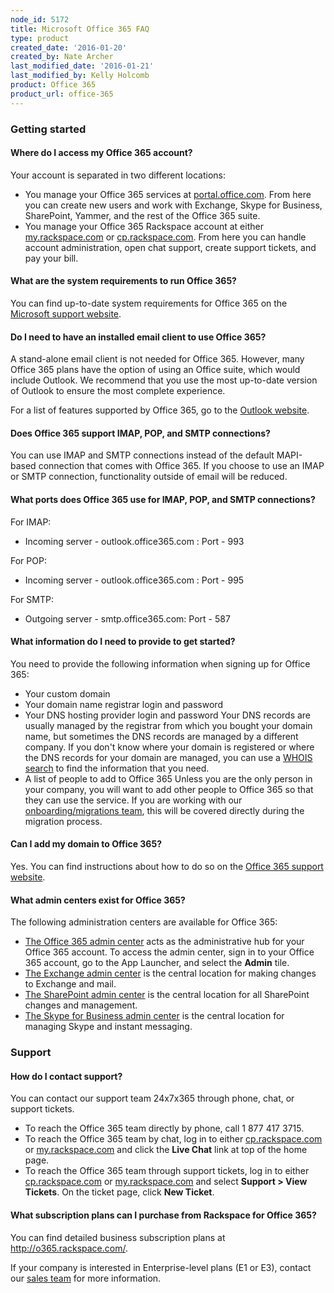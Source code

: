 ```yaml
---
node_id: 5172
title: Microsoft Office 365 FAQ
type: product
created_date: '2016-01-20'
created_by: Nate Archer
last_modified_date: '2016-01-21'
last_modified_by: Kelly Holcomb
product: Office 365
product_url: office-365
---
```


### Getting started

#### Where do I access my Office 365 account?

Your account is separated in two different locations:

-   You manage your Office 365 services at
    [portal.office.com](http://portal.office.com). From here you can
    create new users and work with Exchange, Skype for Business,
    SharePoint, Yammer, and the rest of the Office 365 suite.
-   You manage your Office 365 Rackspace account at either
    [my.rackspace.com](http://my.rackspace.com) or
    [cp.rackspace.com](http://cp.rackspace.com). From here you can
    handle account administration, open chat support, create support
    tickets, and pay your bill.

#### What are the system requirements to run Office 365?

You can find up-to-date system requirements for Office 365 on the
[Microsoft support
website](https://support.office.com/client/What-hardware-and-software-do-I-need-4349bb87-531e-4ee9-8019-1d19dfab3a5a?ui=en-US&rs=en-NZ&ad=NZ&fromAR=1).

#### Do I need to have an installed email client to use Office 365?

A stand-alone email client is not needed for Office 365. However, many
Office 365 plans have the option of using an Office suite, which would
include Outlook. We recommend that you use the most up-to-date version
of Outlook to ensure the most complete experience.

For a list of features supported by Office 365, go to the [Outlook
website](http://help.outlook.com/en-us/140/cc511379.aspx).

#### Does Office 365 support IMAP, POP, and SMTP connections?

You can use IMAP and SMTP connections instead of the default MAPI-based
connection that comes with Office 365. If you choose to use an IMAP or
SMTP connection, functionality outside of email will be reduced.

#### What ports does Office 365 use for IMAP, POP, and SMTP connections?

For IMAP:

-   Incoming server - outlook.office365.com : Port - 993

For POP:

-   Incoming server - outlook.office365.com : Port - 995

For SMTP:

-   Outgoing server - smtp.office365.com: Port - 587

#### What information do I need to provide to get started?

You need to provide the following information when signing up for Office
365:

-   Your custom domain
-   Your domain name registrar login and password
-   Your DNS hosting provider login and password
    Your DNS records are usually managed by the registrar from which you
    bought your domain name, but sometimes the DNS records are managed
    by a different company. If you don't know where your domain is
    registered or where the DNS records for your domain are managed, you
    can use a [WHOIS
    search](https://support.office.com/en-us/article/Find-your-domain-registrar-or-DNS-hosting-provider-b5b633ba-1e56-4a98-8ff5-2acaac63a5c8?ui=en-US&rs=en-US&ad=US)
    to find the information that you need.
-   A list of people to add to Office 365
    Unless you are the only person in your company, you will want to add
    other people to Office 365 so that they can use the service. If you
    are working with our [onboarding/migrations
    team](https://www.rackspace.com/en-us/migration), this will be
    covered directly during the migration process.

#### Can I add my domain to Office 365?

Yes. You can find instructions about how to do so on the [Office 365
support
website](https://support.office.com/en-za/article/Verify-your-domain-in-Office-365-6383f56d-3d09-4dcb-9b41-b5f5a5efd611?ui=en-US&rs=en-ZA&ad=ZA).

#### What admin centers exist for Office 365?

The following administration centers are available for Office 365:

-   [The Office 365 admin
    center](https://support.office.com/en-za/article/About-the-Office-365-admin-center-58537702-d421-4d02-8141-e128e3703547?ui=en-US&rs=en-ZA&ad=ZA&fromAR=1)
    acts as the administrative hub for your Office 365 account. To
    access the admin center, sign in to your Office 365 account, go to
    the App Launcher, and select the **Admin** tile.
-   [The Exchange admin
    center](https://technet.microsoft.com/library/jj200743(v=exchg.150).aspx)
    is the central location for making changes to Exchange and mail.
-   [The SharePoint admin
    center](https://support.office.com/en-my/article/Find-content-about-the-SharePoint-Online-admin-center-887d34fd-7c6b-4323-9e1a-4b479f2aa277?ui=en-US&rs=en-MY&ad=MY)
    is the central location for all SharePoint changes and management.
-   [The Skype for Business admin
    center](https://support.office.com/en-NZ/article/Skype-for-Business-Online-admin-center-289cca0b-5751-4454-ae35-1efe65950f05?ui=en-US&rs=en-NZ&ad=NZ&fromAR=1)
    is the central location for managing Skype and instant messaging.

### Support

#### How do I contact support?

You can contact our support team 24x7x365 through phone, chat, or
support tickets.

-   To reach the Office 365 team directly by phone, call 1 877 417 3715.
-   To reach the Office 365 team by chat, log in to either
    [cp.rackspace.com](http://cp.rackspace.com) or
    [my.rackspace.com](http://my.rackspace.com) and click the **Live
    Chat** link at top of the home page.
-   To reach the Office 365 team through support tickets, log in to
    either [cp.rackspace.com](http://cp.rackspace.com) or
    [my.rackspace.com](http://my.rackspace.com) and select
    **Support &gt; View Tickets**. On the ticket page, click **New
    Ticket**.

#### What subscription plans can I purchase from Rackspace for Office 365?

You can find detailed business subscription plans
at <http://o365.rackspace.com/>.

If your company is interested in Enterprise-level plans (E1 or E3),
contact our [sales team](https://www.rackspace.com/why-rackspace) for
more information.

